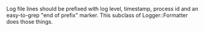 Log file lines should be prefixed with log level, timestamp, process id and an easy-to-grep "end of prefix" marker.  This subclass of Logger::Formatter does those things.
